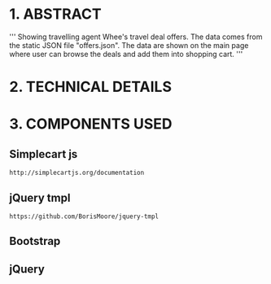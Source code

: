 # 1. ABSTRACT

'''
Showing travelling agent Whee's travel deal offers. The data comes from the static JSON file "offers.json".
The data are shown on the main page where user can browse the deals and add them into shopping cart. 
'''

# 2. TECHNICAL DETAILS

# 3. COMPONENTS USED
	
## Simplecart js
	http://simplecartjs.org/documentation

## jQuery tmpl
	https://github.com/BorisMoore/jquery-tmpl

## Bootstrap

## jQuery

